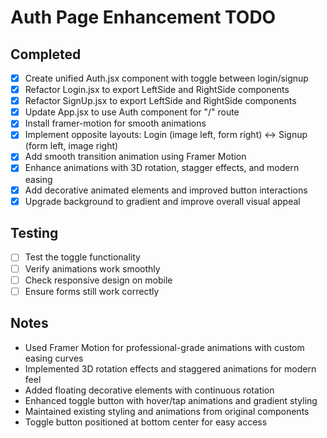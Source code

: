 # Auth Page Enhancement TODO

## Completed

- [x] Create unified Auth.jsx component with toggle between login/signup
- [x] Refactor Login.jsx to export LeftSide and RightSide components
- [x] Refactor SignUp.jsx to export LeftSide and RightSide components
- [x] Update App.jsx to use Auth component for "/" route
- [x] Install framer-motion for smooth animations
- [x] Implement opposite layouts: Login (image left, form right) ↔ Signup (form left, image right)
- [x] Add smooth transition animation using Framer Motion
- [x] Enhance animations with 3D rotation, stagger effects, and modern easing
- [x] Add decorative animated elements and improved button interactions
- [x] Upgrade background to gradient and improve overall visual appeal

## Testing

- [ ] Test the toggle functionality
- [ ] Verify animations work smoothly
- [ ] Check responsive design on mobile
- [ ] Ensure forms still work correctly

## Notes

- Used Framer Motion for professional-grade animations with custom easing curves
- Implemented 3D rotation effects and staggered animations for modern feel
- Added floating decorative elements with continuous rotation
- Enhanced toggle button with hover/tap animations and gradient styling
- Maintained existing styling and animations from original components
- Toggle button positioned at bottom center for easy access
